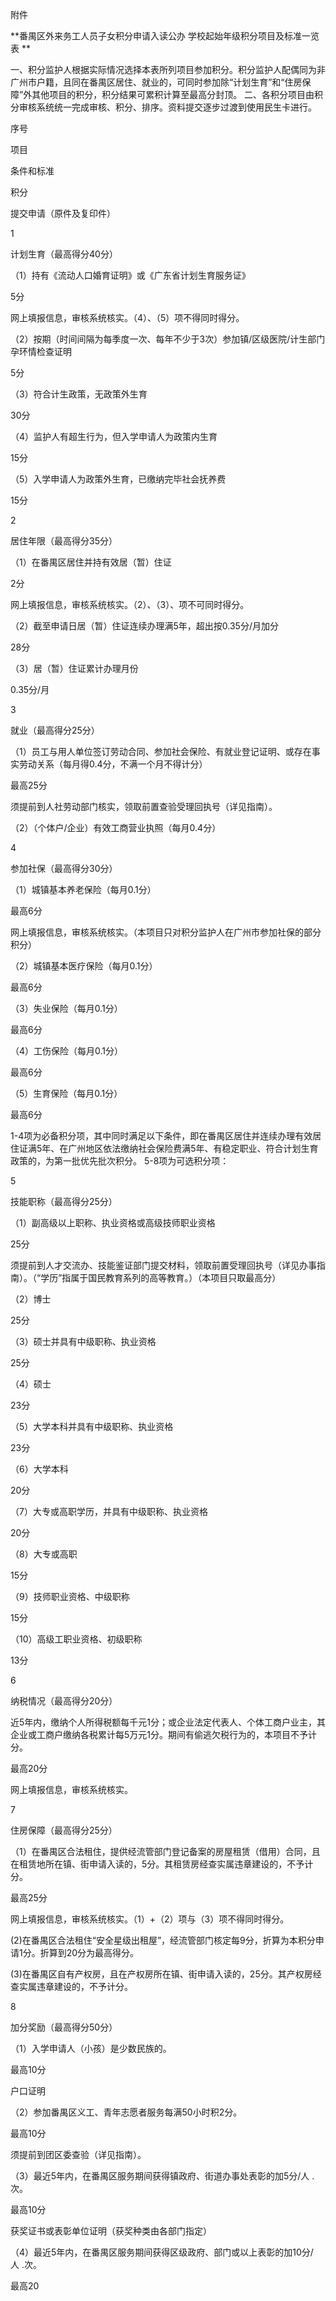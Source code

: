 附件 

**番禺区外来务工人员子女积分申请入读公办
 学校起始年级积分项目及标准一览表 **

一、积分监护人根据实际情况选择本表所列项目参加积分。积分监护人配偶同为非广州市户籍，且同在番禺区居住、就业的，可同时参加除“计划生育”和“住房保障”外其他项目的积分，积分结果可累积计算至最高分封顶。
 二、各积分项目由积分审核系统统一完成审核、积分、排序。资料提交逐步过渡到使用民生卡进行。

序号

项目

条件和标准

积分

提交申请（原件及复印件）

1

计划生育（最高得分40分）

（1）持有《流动人口婚育证明》或《广东省计划生育服务证》

5分

网上填报信息，审核系统核实。（4）、（5）项不得同时得分。

（2）按期（时间间隔为每季度一次、每年不少于3次）参加镇/区级医院/计生部门孕环情检查证明

5分

（3）符合计生政策，无政策外生育

30分

（4）监护人有超生行为，但入学申请人为政策内生育

15分

（5）入学申请人为政策外生育，已缴纳完毕社会抚养费

15分

2

居住年限（最高得分35分）

（1）在番禺区居住并持有效居（暂）住证

2分

网上填报信息，审核系统核实。（2）、（3）、项不可同时得分。

（2）截至申请日居（暂）住证连续办理满5年，超出按0.35分/月加分

28分

（3）居（暂）住证累计办理月份

0.35分/月

3

就业（最高得分25分）

（1）员工与用人单位签订劳动合同、参加社会保险、有就业登记证明、或存在事实劳动关系（每月得0.4分，不满一个月不得计分）

最高25分

须提前到人社劳动部门核实，领取前置查验受理回执号（详见指南）。

（2）（个体户/企业）有效工商营业执照（每月0.4分）

4

参加社保（最高得分30分）

（1）城镇基本养老保险（每月0.1分）

最高6分

网上填报信息，审核系统核实。（本项目只对积分监护人在广州市参加社保的部分积分）

（2）城镇基本医疗保险（每月0.1分）

最高6分

（3）失业保险（每月0.1分）

最高6分

（4）工伤保险（每月0.1分）

最高6分

（5）生育保险（每月0.1分）

最高6分

1-4项为必备积分项，其中同时满足以下条件，即在番禺区居住并连续办理有效居住证满5年、在广州地区依法缴纳社会保险费满5年、有稳定职业、符合计划生育政策的，为第一批优先批次积分。
 5-8项为可选积分项：

5

技能职称（最高得分25分）

（1）副高级以上职称、执业资格或高级技师职业资格

25分

须提前到人才交流办、技能鉴证部门提交材料，领取前置受理回执号（详见办事指南）。（“学历”指属于国民教育系列的高等教育。）（本项目只取最高分）

（2）博士

25分

（3）硕士并具有中级职称、执业资格

25分

（4）硕士

23分

（5）大学本科并具有中级职称、执业资格

23分

（6）大学本科

20分

（7）大专或高职学历，并具有中级职称、执业资格

20分

（8）大专或高职

15分

（9）技师职业资格、中级职称

15分

（10）高级工职业资格、初级职称

13分

6

纳税情况（最高得分20分）

近5年内，缴纳个人所得税额每千元1分；或企业法定代表人、个体工商户业主，其企业或工商户缴纳各税累计每5万元1分。期间有偷逃欠税行为的，本项目不予计分。

最高20分

网上填报信息，审核系统核实。

7

住房保障（最高得分25分）

（1）在番禺区合法租住，提供经流管部门登记备案的房屋租赁（借用）合同，且在租赁地所在镇、街申请入读的，5分。其租赁房经查实属违章建设的，不予计分。

最高25分

网上填报信息，审核系统核实。（1）+（2）项与（3）项不得同时得分。

(2)在番禺区合法租住“安全星级出租屋”，经流管部门核定每9分，折算为本积分申请1分。折算到20分为最高得分。

(3)在番禺区自有产权房，且在产权房所在镇、街申请入读的，25分。其产权房经查实属违章建设的，不予计分。

8

加分奖励（最高得分50分）

（1）入学申请人（小孩）是少数民族的。

最高10分

户口证明

（2）参加番禺区义工、青年志愿者服务每满50小时积2分。

最高10分

须提前到团区委查验（详见指南）。

（3）最近5年内，在番禺区服务期间获得镇政府、街道办事处表彰的加5分/人 .次。

最高10分

获奖证书或表彰单位证明（获奖种类由各部门指定）

（4）最近5年内，在番禺区服务期间获得区级政府、部门或以上表彰的加10分/人 .次。

最高20


